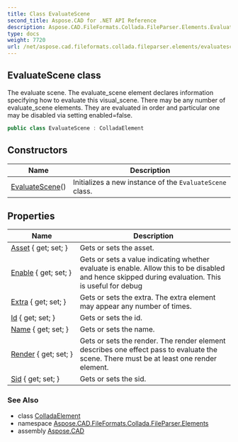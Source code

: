 ```yaml
---
title: Class EvaluateScene
second_title: Aspose.CAD for .NET API Reference
description: Aspose.CAD.FileFormats.Collada.FileParser.Elements.EvaluateScene class. The evaluate scene. The evaluate_scene element declares information specifying how to evaluate this visual_scene. There may be any number of evaluate_scene elements. They are evaluated in order and particular one may be disabled via setting enabledfalse
type: docs
weight: 7720
url: /net/aspose.cad.fileformats.collada.fileparser.elements/evaluatescene/
---
```

## EvaluateScene class

The evaluate scene. The evaluate_scene element declares information specifying how to evaluate this visual_scene. There may be any number of evaluate_scene elements. They are evaluated in order and particular one may be disabled via setting enabled=false.

```csharp
public class EvaluateScene : ColladaElement
```

## Constructors

| Name | Description |
| --- | --- |
| [EvaluateScene](evaluatescene/)() | Initializes a new instance of the `EvaluateScene` class. |

## Properties

| Name | Description |
| --- | --- |
| [Asset](../../aspose.cad.fileformats.collada.fileparser.elements/evaluatescene/asset/) { get; set; } | Gets or sets the asset. |
| [Enable](../../aspose.cad.fileformats.collada.fileparser.elements/evaluatescene/enable/) { get; set; } | Gets or sets a value indicating whether evaluate is enable. Allow this to be disabled and hence skipped during evaluation. This is useful for debug |
| [Extra](../../aspose.cad.fileformats.collada.fileparser.elements/evaluatescene/extra/) { get; set; } | Gets or sets the extra. The extra element may appear any number of times. |
| [Id](../../aspose.cad.fileformats.collada.fileparser.elements/evaluatescene/id/) { get; set; } | Gets or sets the id. |
| [Name](../../aspose.cad.fileformats.collada.fileparser.elements/evaluatescene/name/) { get; set; } | Gets or sets the name. |
| [Render](../../aspose.cad.fileformats.collada.fileparser.elements/evaluatescene/render/) { get; set; } | Gets or sets the render. The render element describes one effect pass to evaluate the scene. There must be at least one render element. |
| [Sid](../../aspose.cad.fileformats.collada.fileparser.elements/evaluatescene/sid/) { get; set; } | Gets or sets the sid. |

### See Also

* class [ColladaElement](../colladaelement/)
* namespace [Aspose.CAD.FileFormats.Collada.FileParser.Elements](../../aspose.cad.fileformats.collada.fileparser.elements/)
* assembly [Aspose.CAD](../../)


